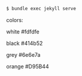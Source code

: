 ```sh
$ bundle exec jekyll serve
```

colors:

white
#fdfdfe

black 
#414b52

grey
#6e6e7a

orange
#D95B44



